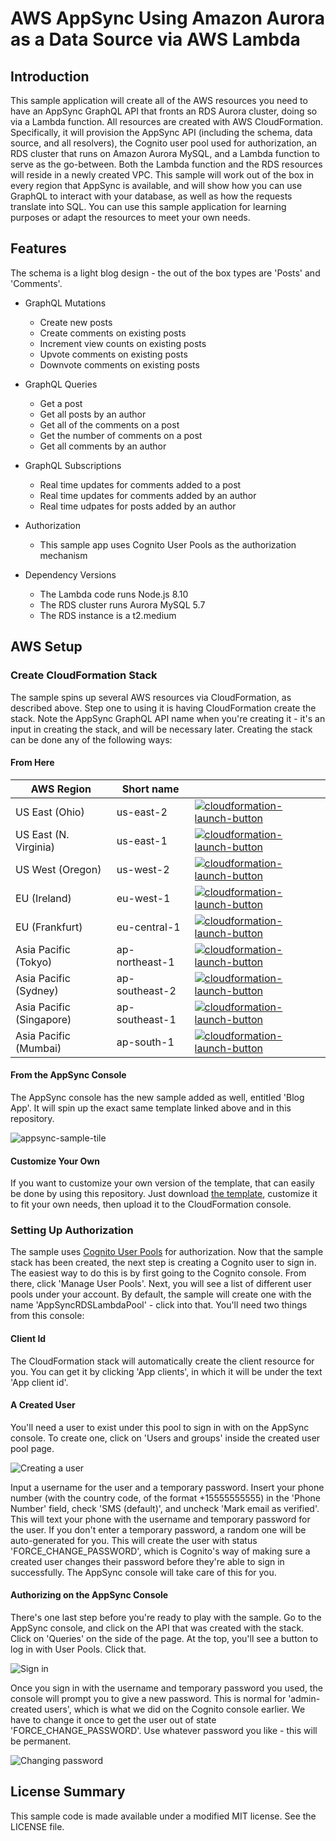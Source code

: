 # AWS AppSync Using Amazon Aurora as a Data Source via AWS Lambda

## Introduction

This sample application will create all of the AWS resources you need to have an AppSync GraphQL API that fronts an RDS Aurora cluster, doing so via a Lambda function. All resources are created with AWS CloudFormation. Specifically, it will provision the AppSync API (including the schema, data source, and all resolvers), the Cognito user pool used for authorization, an RDS cluster that runs on Amazon Aurora MySQL, and a Lambda function to serve as the go-between. Both the Lambda function and the RDS resources will reside in a newly created VPC. This sample will work out of the box in every region that AppSync is available, and will show how you can use GraphQL to interact with your database, as well as how the requests translate into SQL. You can use this sample application for learning purposes or adapt the resources to meet your own needs.

## Features
The schema is a light blog design - the out of the box types are 'Posts' and 'Comments'.

* GraphQL Mutations
  * Create new posts
  * Create comments on existing posts
  * Increment view counts on existing posts
  * Upvote comments on existing posts
  * Downvote comments on existing posts

* GraphQL Queries
  * Get a post
  * Get all posts by an author
  * Get all of the comments on a post
  * Get the number of comments on a post
  * Get all comments by an author
  
* GraphQL Subscriptions
  * Real time updates for comments added to a post
  * Real time updates for comments added by an author
  * Real time udpates for posts added by an author
  
* Authorization
  * This sample app uses Cognito User Pools as the authorization mechanism
  
* Dependency Versions
  * The Lambda code runs Node.js 8.10
  * The RDS cluster runs Aurora MySQL 5.7
  * The RDS instance is a t2.medium

## AWS Setup

### Create CloudFormation Stack

The sample spins up several AWS resources via CloudFormation, as described above. Step one to using it is having CloudFormation create the stack. Note the AppSync GraphQL API name when you're creating it - it's an input in creating the stack, and will be necessary later. Creating the stack can be done any of the following ways:

#### From Here

| AWS Region | Short name | | 
| -- | -- | -- |
| US East (Ohio) | us-east-2 | [![cloudformation-launch-button](images/cloudformation-launch-stack.png)](https://console.aws.amazon.com/cloudformation/home?region=us-east-2#/stacks/new?stackName=AWSAppSyncRDSLambdaSample&templateURL=https://s3-us-west-2.amazonaws.com/awsappsync/samples/rds-over-lambda-sample/appsyncrdslambdasampletemplate.yaml) |
| US East (N. Virginia) | us-east-1 | [![cloudformation-launch-button](images/cloudformation-launch-stack.png)](https://console.aws.amazon.com/cloudformation/home?region=us-east-1#/stacks/new?stackName=AWSAppSyncRDSLambdaSample&templateURL=https://s3-us-west-2.amazonaws.com/awsappsync/samples/rds-over-lambda-sample/appsyncrdslambdasampletemplate.yaml) |
| US West (Oregon) | us-west-2 | [![cloudformation-launch-button](images/cloudformation-launch-stack.png)](https://console.aws.amazon.com/cloudformation/home?region=us-west-2#/stacks/new?stackName=AWSAppSyncRDSLambdaSample&templateURL=https://s3-us-west-2.amazonaws.com/awsappsync/samples/rds-over-lambda-sample/appsyncrdslambdasampletemplate.yaml) |
| EU (Ireland) | eu-west-1 | [![cloudformation-launch-button](images/cloudformation-launch-stack.png)](https://console.aws.amazon.com/cloudformation/home?region=eu-west-1#/stacks/new?stackName=AWSAppSyncRDSLambdaSample&templateURL=https://s3-us-west-2.amazonaws.com/awsappsync/samples/rds-over-lambda-sample/appsyncrdslambdasampletemplate.yaml) |
| EU (Frankfurt) | eu-central-1 | [![cloudformation-launch-button](images/cloudformation-launch-stack.png)](https://console.aws.amazon.com/cloudformation/home?region=eu-central-1#/stacks/new?stackName=AWSAppSyncRDSLambdaSample&templateURL=https://s3-us-west-2.amazonaws.com/awsappsync/samples/rds-over-lambda-sample/appsyncrdslambdasampletemplate.yaml) |
| Asia Pacific (Tokyo) | ap-northeast-1 | [![cloudformation-launch-button](images/cloudformation-launch-stack.png)](https://console.aws.amazon.com/cloudformation/home?region=ap-northeast-1#/stacks/new?stackName=AWSAppSyncRDSLambdaSample&templateURL=https://s3-us-west-2.amazonaws.com/awsappsync/samples/rds-over-lambda-sample/appsyncrdslambdasampletemplate.yaml) |
| Asia Pacific (Sydney) | ap-southeast-2 | [![cloudformation-launch-button](images/cloudformation-launch-stack.png)](https://console.aws.amazon.com/cloudformation/home?region=ap-southeast-2#/stacks/new?stackName=AWSAppSyncRDSLambdaSample&templateURL=https://s3-us-west-2.amazonaws.com/awsappsync/samples/rds-over-lambda-sample/appsyncrdslambdasampletemplate.yaml) |
| Asia Pacific (Singapore) | ap-southeast-1 | [![cloudformation-launch-button](images/cloudformation-launch-stack.png)](https://console.aws.amazon.com/cloudformation/home?region=ap-southeast-1#/stacks/new?stackName=AWSAppSyncRDSLambdaSample&templateURL=https://s3-us-west-2.amazonaws.com/awsappsync/samples/rds-over-lambda-sample/appsyncrdslambdasampletemplate.yaml) |
| Asia Pacific (Mumbai) | ap-south-1 |  [![cloudformation-launch-button](images/cloudformation-launch-stack.png)](https://console.aws.amazon.com/cloudformation/home?region=ap-south-1#/stacks/new?stackName=AWSAppSyncRDSLambdaSample&templateURL=https://s3-us-west-2.amazonaws.com/awsappsync/samples/rds-over-lambda-sample/appsyncrdslambdasampletemplate.yaml) |

#### From the AppSync Console

The AppSync console has the new sample added as well, entitled 'Blog App'. It will spin up the exact same template linked above and in this repository.

![appsync-sample-tile](images/console-sample-selection.png)

#### Customize Your Own

If you want to customize your own version of the template, that can easily be done by using this repository. Just download [the template](https://github.com/aws-samples/AWS-AppSync-rds-aurora-sample/blob/master/src/appsyncrdslambdasampletemplate.yaml), customize it to fit your own needs, then upload it to the CloudFormation console.

### Setting Up Authorization

The sample uses [Cognito User Pools](https://docs.aws.amazon.com/appsync/latest/devguide/security.html#amazon-cognito-user-pools-authorization) for authorization. Now that the sample stack has been created, the next step is creating a Cognito user to sign in. The easiest way to do this is by first going to the Cognito console. From there, click 'Manage User Pools'. Next, you will see a list of different user pools under your account. By default, the sample will create one with the name 'AppSyncRDSLambdaPool' - click into that. You'll need two things from this console:

#### Client Id
The CloudFormation stack will automatically create the client resource for you. You can get it by clicking 'App clients', in which it will be under the text 'App client id'.

#### A Created User
You'll need a user to exist under this pool to sign in with on the AppSync console. To create one, click on 'Users and groups' inside the created user pool page.

![Creating a user](images/creating-user.png)

Input a username for the user and a temporary password. Insert your phone number (with the country code, of the format +15555555555) in the 'Phone Number' field, check 'SMS (default)', and uncheck 'Mark email as verified'. This will text your phone with the username and temporary password for the user. If you don't enter a temporary password, a random one will be auto-generated for you. This will create the user with status 'FORCE_CHANGE_PASSWORD', which is Cognito's way of making sure a created user changes their password before they're able to sign in successfully. The AppSync console will take care of this for you.

#### Authorizing on the AppSync Console

There's one last step before you're ready to play with the sample. Go to the AppSync console, and click on the API that was created with the stack. Click on 'Queries' on the side of the page. At the top, you'll see a button to log in with User Pools. Click that.

![Sign in](images/signin-appsync.png)

Once you sign in with the username and temporary password you used, the console will prompt you to give a new password. This is normal for 'admin-created users', which is what we did on the Cognito console earlier. We have to change it once to get the user out of state 'FORCE_CHANGE_PASSWORD'. Use whatever password you like - this will be permanent.

![Changing password](images/signin-appsync-2.png)

## License Summary

This sample code is made available under a modified MIT license. See the LICENSE file.

